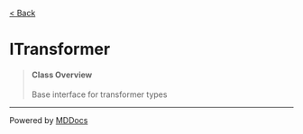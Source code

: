 [< Back](../README.md)
# ITransformer #
>#### Class Overview ####
>Base interface for transformer types

---
Powered by [MDDocs](https://github.com/VRCube/MDDocs)